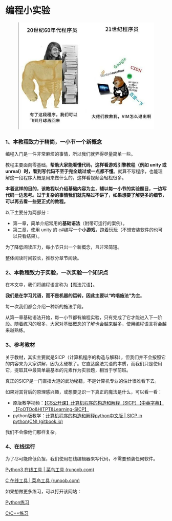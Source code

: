 # 编程小实验

<figure><img src=".gitbook/assets/图片-20240422210643-3ctw5t7.jpg" alt=""><figcaption></figcaption></figure>

### 1、本教程致力于精简，一小节一个新概念

编程入门是一件非常麻烦的事情，所以我们就弄得尽量简单一些。

教程主要面向零基础，**帮助大家能看懂代码，这样看游戏引擎教程（例如 unity 或 unreal）时，看到写代码不至于完全跳过或一点都不懂**。就算不写程序，也能理解这一段程序大概是用来做什么的，这样看视频会轻松很多。

**本着这样的目的，该教程以介绍基础内容为主，辅以每一小节的实验题目，一边写代码一边思考。过于复杂的事情我们就先略过不讲了，如果想要了解更多的细节，可以再去看一些更正式的教程。**

以下主要分为两部分：

* 第一章，简单介绍常用的**基础语法**（附带可运行的案例）。
* 第二章，使用 unity 的 c#编写一个**小游戏**，跑着玩玩（不想安装软件的也可以只看结果）。

为了降低阅读压力，每小节只出一个新概念，且非常简短。

整体阅读时间较长，推荐分章节阅读。



### 2、本教程致力于实验，一次实验一个知识点

在本文中，我们将编程语言称为【魔法咒语】。

**我们是在学习咒语，而不是机器的运转，因此主要以“吟唱施法”为主**。

每一次我们都会介绍一种新的施法手段。

从第一章基础语法开始，每一小节都有编程实验，只有完成了它才能进入下一阶段。随着练习的增多，大家对基础概念的了解也会越来越多，使用编程语言将会越来越熟练。



### 3、参考教材

关于教材，其实主要就是SICP（计算机程序的构造与解释），但我们并不会按照它的内容来为大家讲解，因为太硬核了。它直达魔法咒语的本质，而我们只是使用它，提取其中最简单最基本的元素作为实验题，相当于学前班。

真正的SICP是一门直指大道的武功秘籍，不是计算机专业的估计很难看下去。

如果对其背后的原理感兴趣，或想要见识一下真正的魔法是什么，可以看一看：

* 原版教学视频：[【CS公开课】计算机程序的构造和解释（SICP）【中英字幕】【FoOTOo\&HITPT\&Learning-SICP】](https://www.bilibili.com/video/BV1Xx41117tr?p=1\&vd\_source=aa47e4add5d6bd0095815c6b15677bb4)
* python版教学：[计算机程序的构造和解释python中文版 | SICP in python(CN) (gitbook.io)](https://zlt-shadow.gitbook.io/sicp-in-python-cn)

我们不会像他们那样复杂。



### 4、在线运行

为了尽可能降低负担，我们使用在线编辑器来写代码，不需要预装任何软件。

[Python3 在线工具 | 菜鸟工具 (runoob.com)](https://c.runoob.com/compile/9/)

[C 在线工具 | 菜鸟工具 (runoob.com)](https://c.runoob.com/compile/11/)

如果想做更多练习，可以打开该网站：

[Python练习](https://exercism.org/tracks/python/concepts)

[C/C++练习](https://exercism.org/tracks/cpp/concepts)

